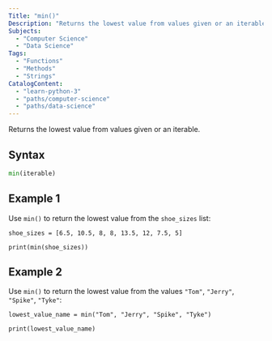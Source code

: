 ```yaml
---
Title: "min()"
Description: "Returns the lowest value from values given or an iterable."
Subjects:
  - "Computer Science"
  - "Data Science"
Tags:
  - "Functions"
  - "Methods"
  - "Strings"
CatalogContent:
  - "learn-python-3"
  - "paths/computer-science"
  - "paths/data-science"
---
```




Returns the lowest value from values given or an iterable.

## Syntax

```py
min(iterable)
```

## Example 1

Use `min()` to return the lowest value from the `shoe_sizes` list:

```codebyte/python
shoe_sizes = [6.5, 10.5, 8, 8, 13.5, 12, 7.5, 5]

print(min(shoe_sizes))
```

## Example 2

Use `min()` to return the lowest value from the values `"Tom"`, `"Jerry"`, `"Spike"`, `"Tyke"`:
```codebyte/python
lowest_value_name = min("Tom", "Jerry", "Spike", "Tyke")

print(lowest_value_name)
```

